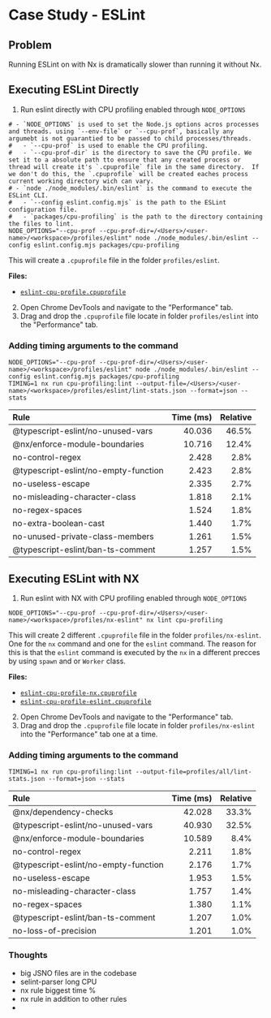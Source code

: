 # Case Study - ESLint

## Problem

Running ESLint on with Nx is dramatically slower than running it without Nx.

## Executing ESLint Directly

1. Run eslint directly with CPU profiling enabled through `NODE_OPTIONS`
```shell
# - `NODE_OPTIONS` is used to set the Node.js options acros processes and threads. using `--env-file` or `--cpu-prof`, basically any argumebt is not guarantied to be passed to child processes/threads.
#   - `--cpu-prof` is used to enable the CPU profiling.
#   - `--cpu-prof-dir` is the directory to save the CPU profile. We set it to a absolute path tto ensure that any created process or thread will create it's `.cpuprofile` file in the same directory.  If we don't do this, the `.cpuprofile` will be created eaches process current working directory wich can vary.
# - `node ./node_modules/.bin/eslint` is the command to execute the ESLint CLI.
#   - `--config eslint.config.mjs` is the path to the ESLint configuration file.
#   - `packages/cpu-profiling` is the path to the directory containing the files to lint.
NODE_OPTIONS="--cpu-prof --cpu-prof-dir=/<Users>/<user-name>/<workspace>/profiles/eslint" node ./node_modules/.bin/eslint --config eslint.config.mjs packages/cpu-profiling
```
This will create a `.cpuprofile` file in the folder `profiles/eslint`.

**Files:** 
- [`eslint-cpu-profile.cpuprofile`](./eslint-cpu-profile.cpuprofile)

2. Open Chrome DevTools and navigate to the "Performance" tab.
3. Drag and drop the `.cpuprofile` file locate in folder `profiles/eslint` into the "Performance" tab.

### Adding timing arguments to the command

```shell
NODE_OPTIONS="--cpu-prof --cpu-prof-dir=/<Users>/<user-name>/<workspace>/profiles/eslint" node ./node_modules/.bin/eslint --config eslint.config.mjs packages/cpu-profiling
TIMING=1 nx run cpu-profiling:lint --output-file=/<Users>/<user-name>/<workspace>/profiles/eslint/lint-stats.json --format=json --stats
```

| Rule                                 | Time (ms) | Relative |
|:------------------------------------|----------:|--------:|
| @typescript-eslint/no-unused-vars    |    40.036 |    46.5% |
| @nx/enforce-module-boundaries        |    10.716 |    12.4% |
| no-control-regex                     |     2.428 |     2.8% |
| @typescript-eslint/no-empty-function |     2.423 |     2.8% |
| no-useless-escape                    |     2.335 |     2.7% |
| no-misleading-character-class        |     1.818 |     2.1% |
| no-regex-spaces                      |     1.524 |     1.8% |
| no-extra-boolean-cast                |     1.440 |     1.7% |
| no-unused-private-class-members      |     1.261 |     1.5% |
| @typescript-eslint/ban-ts-comment    |     1.257 |     1.5% |

## Executing ESLint with NX

1. Run eslint with NX with CPU profiling enabled through `NODE_OPTIONS`
```shell
NODE_OPTIONS="--cpu-prof --cpu-prof-dir=/<Users>/<user-name>/<workspace>/profiles/nx-eslint" nx lint cpu-profiling
```
This will create 2 different `.cpuprofile` file in the folder `profiles/nx-eslint`.
One for the `nx` command and one for the `eslint` command. The reason for this is that the `eslint` command is executed by the `nx` in a different precces by using `spawn` and or `Worker` class.

**Files:** 
- [`eslint-cpu-profile-nx.cpuprofile`](./nx.cpuprofile)
- [`eslint-cpu-profile-eslint.cpuprofile`](./nx-eslint-lint.cpuprofile)

2. Open Chrome DevTools and navigate to the "Performance" tab.
3. Drag and drop the `.cpuprofile` file locate in folder `profiles/nx-eslint` into the "Performance" tab one at a time.

### Adding timing arguments to the command

```shell
TIMING=1 nx run cpu-profiling:lint --output-file=profiles/all/lint-stats.json --format=json --stats
```


| Rule                                 | Time (ms) | Relative |
|:------------------------------------|----------:|--------:|
| @nx/dependency-checks                |    42.028 |    33.3% |
| @typescript-eslint/no-unused-vars    |    40.930 |    32.5% |
| @nx/enforce-module-boundaries        |    10.589 |     8.4% |
| no-control-regex                     |     2.211 |     1.8% |
| @typescript-eslint/no-empty-function |     2.176 |     1.7% |
| no-useless-escape                    |     1.953 |     1.5% |
| no-misleading-character-class        |     1.757 |     1.4% |
| no-regex-spaces                      |     1.380 |     1.1% |
| @typescript-eslint/ban-ts-comment    |     1.207 |     1.0% |
| no-loss-of-precision                 |     1.201 |     1.0% |


### Thoughts

- big JSNO files are in the codebase
- selint-parser long CPU
- nx rule biggest time %
- nx rule in addition to other rules
- 
